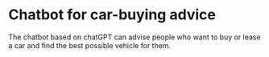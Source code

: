 # Chatbot for car-buying advice

The chatbot based on chatGPT can advise people who want to buy or lease a car and find the best possible vehicle for them.
